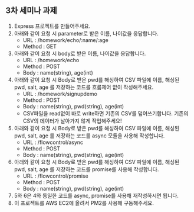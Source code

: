 ## 3차 세미나 과제

1. Express 프로젝트를 만들어주세요.
2. 아래와 같이 요청 시 parameter로 받은 이름, 나이값을 응답합니다.
	* URL : /homework/echo/:name/:age
	* Method : GET
3. 아래와 같이 요청 시 body로 받은 이름, 나이값을 응답합니다.
	* URL : /homework/echo
	* Method : POST
	* Body : name(string), age(int)
4. 아래와 같이 요청 시 Body로 받은 pwd를 해싱하여 CSV 파일에 이름, 해싱된 pwd, salt, age 를 저장하는 코드를 흐름제어 없이 작성해주세요.
	* URL : /homework/signupdemo
	* Method : POST
	* Body : name(string), pwd(string), age(int)
	* CSV파일을 read없이 바로 write하면 기존의 CSV를 덮어쓰기합니다. 기존의 CSV의 데이터가 날아가지 않게 작업해주세요!
5. 아래와 같이 요청 시 Body로 받은 pwd를 해싱하여 CSV 파일에 이름, 해싱된 pwd, salt, age 를 저장하는 코드를 async 모듈을 사용해 작성합니다.
	* URL : /flowcontrol/async
	* Method : POST
	* Body : name(string), pwd(string), age(int)
6. 아래와 같이 요청 시 Body로 받은 pwd를 해싱하여 CSV 파일에
이름, 해싱된 pwd, salt, age 를 저장하는 코드를 promise를 사용해 작성합니다.
	* URL : /flowcontrol/promise
	* Method : POST
	* Body : name(string), pwd(string), age(int)
7. 5와 6은 4와 동일한 코드를 async, promise를 사용해 재작성하시면 됩니다.
8. 이 프로젝트를 AWS EC2에 올려서 PM2를 사용해 구동해주세요.